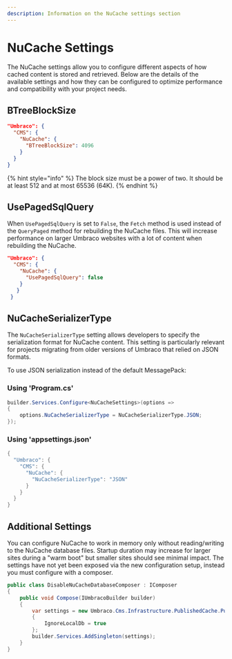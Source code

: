 ```yaml
---
description: Information on the NuCache settings section
---
```


# NuCache Settings

The NuCache settings allow you to configure different aspects of how cached content is stored and retrieved. Below are the details of the available settings and how they can be configured to optimize performance and compatibility with your project needs.

## BTreeBlockSize

```json
"Umbraco": {
  "CMS": {
    "NuCache": {
      "BTreeBlockSize": 4096
    }
  }
}
```

{% hint style="info" %}
The block size must be a power of two. It should be at least 512 and at most 65536 (64K).
{% endhint %}

## UsePagedSqlQuery

When `UsePagedSqlQuery` is set to `False`, the `Fetch` method is used instead of the `QueryPaged` method for rebuilding the NuCache files. This will increase performance on larger Umbraco websites with a lot of content when rebuilding the NuCache.

```json
"Umbraco": {
  "CMS": {
    "NuCache": {
      "UsePagedSqlQuery": false
    }
   }
 }

```

## NuCacheSerializerType

The `NuCacheSerializerType` setting allows developers to specify the serialization format for NuCache content. This setting is particularly relevant for projects migrating from older versions of Umbraco that relied on JSON formats.

To use JSON serialization instead of the default MessagePack:

### Using 'Program.cs'

```csharp
builder.Services.Configure<NuCacheSettings>(options =>
{
    options.NuCacheSerializerType = NuCacheSerializerType.JSON;
});
```

### Using 'appsettings.json'

```csharp
{
  "Umbraco": {
    "CMS": {
      "NuCache": {
        "NuCacheSerializerType": "JSON"
      }
    }
  }
}
```

## Additional Settings

You can configure NuCache to work in memory only without reading/writing to the NuCache database files. Startup duration may increase for larger sites during a "warm boot" but smaller sites should see minimal impact. The settings have not yet been exposed via the new configuration setup, instead you must configure with a composer.

```csharp
public class DisableNuCacheDatabaseComposer : IComposer
{
    public void Compose(IUmbracoBuilder builder)
    {
        var settings = new Umbraco.Cms.Infrastructure.PublishedCache.PublishedSnapshotServiceOptions
        {
            IgnoreLocalDb = true
        };
        builder.Services.AddSingleton(settings);
    }
}
```
